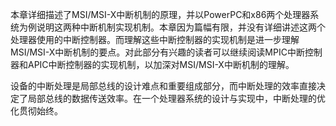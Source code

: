本章详细描述了MSI/MSI-X中断机制的原理，并以PowerPC和x86两个处理器系统为例说明这两种中断机制实现机制。本章因为篇幅有限，并没有详细讲述这两个处理器使用的中断控制器。而理解这些中断控制器的实现机制是进一步理解MSI/MSI-X中断机制的要点。对此部分有兴趣的读者可以继续阅读MPIC中断控制器和APIC中断控制器的实现机制，以加深对MSI/MSI-X中断机制的理解。

设备的中断处理是局部总线的设计难点和重要组成部分，而中断处理的效率直接决定了局部总线的数据传送效率。在一个处理器系统的设计与实现中，中断处理的优化贯彻始终。